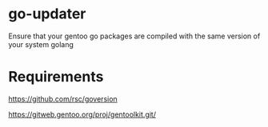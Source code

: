 # go-updater
Ensure that your gentoo go packages are compiled with the same version of your system golang

# Requirements
https://github.com/rsc/goversion

https://gitweb.gentoo.org/proj/gentoolkit.git/
